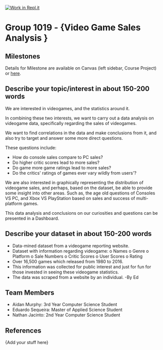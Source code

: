 [![Work in Repl.it](https://classroom.github.com/assets/work-in-replit-14baed9a392b3a25080506f3b7b6d57f295ec2978f6f33ec97e36a161684cbe9.svg)](https://classroom.github.com/online_ide?assignment_repo_id=359229&assignment_repo_type=GroupAssignmentRepo)
# Group 1019 - {Video Game Sales Analysis }

## Milestones

Details for Milestone are available on Canvas (left sidebar, Course Project) or [here](https://firas.moosvi.com/courses/data301/project/milestone01.html).

## Describe your topic/interest in about 150-200 words
We are interested in videogames, and the statistics around it.

In combining these two interests, we want to carry out a data analysis on videogame data, specifically regarding the sales of videogames. 

We want to find correlations in the data and make conclusions from it, and also try to target and answer some more direct questions.

These questions include:
- How do console sales compare to PC sales?
- Do higher critic scores lead to more sales? 
- Do game more game ratings lead to more sales?
- Do the critics' ratings of games ever vary wildly from users'?

We are also interested in graphically representing the distribution of videogame sales, and perhaps, based on the dataset, be able to provide some insight into other areas. Such as, the age old questions of Consoles VS PC, and Xbox VS PlayStation based on sales and success of multi-platform games.

This data analysis and conclusions on our curiosities and questions can be presented in a Dashboard.

## Describe your dataset in about 150-200 words

-	Data-mined dataset from a videogame reporting website.
-	Dataset with information regarding videogame:
o	Names
o	Genre
o	Platform
o	Sale Numbers
o	Critic Scores
o	User Scores
o	Rating 
-	Over 16,500 games which released from 1980 to 2016.
-	This information was collected for public interest and just for fun for those invested in seeing these videogame statistics.
-	The data was scraped from a website by an individual. 
-By Ed

## Team Members

- Aidan Murphy: 3rd Year Computer Science Student
- Eduardo Sequeira: Master of Applied Science Student
- Nathan Jacinto: 2nd Year Computer Science Student

## References

{Add your stuff here}
